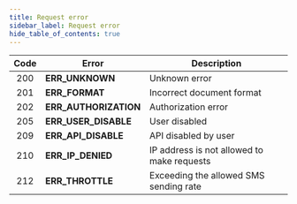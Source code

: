 ```yaml
---
title: Request error
sidebar_label: Request error
hide_table_of_contents: true
---
```


| Code | Error | Description |
| :--: | ----- | ----------- |
| 200 | **ERR_UNKNOWN** | Unknown error |
| 201 | **ERR_FORMAT** | Incorrect document format |
| 202 | **ERR_AUTHORIZATION** | Authorization error |
| 205 | **ERR_USER_DISABLE** | User disabled |
| 209 | **ERR_API_DISABLE** | API disabled by user |
| 210 | **ERR_IP_DENIED** | IP address is not allowed to make requests |
| 212 | **ERR_THROTTLE** | Exceeding the allowed SMS sending rate |
